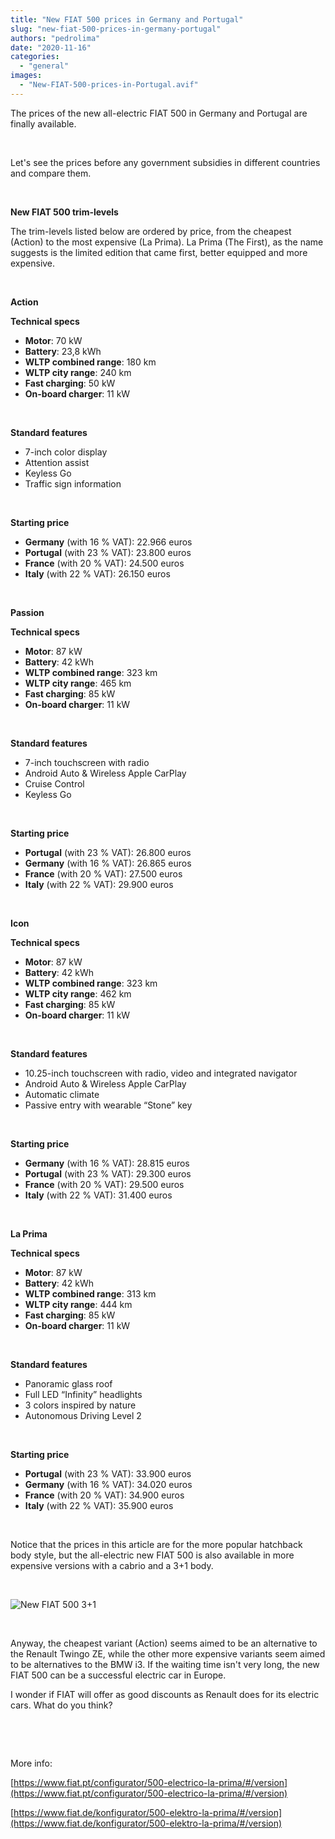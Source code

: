```yaml
---
title: "New FIAT 500 prices in Germany and Portugal"
slug: "new-fiat-500-prices-in-germany-portugal"
authors: "pedrolima"
date: "2020-11-16"
categories: 
  - "general"
images: 
  - "New-FIAT-500-prices-in-Portugal.avif"
---
```


The prices of the new all-electric FIAT 500 in Germany and Portugal are finally available.

 

Let's see the prices before any government subsidies in different countries and compare them.

 

**New FIAT 500 trim-levels**

The trim-levels listed below are ordered by price, from the cheapest (Action) to the most expensive (La Prima). La Prima (The First), as the name suggests is the limited edition that came first, better equipped and more expensive.

 

**Action**

**Technical specs**

- **Motor**: 70 kW
- **Battery**: 23,8 kWh
- **WLTP combined range**: 180 km
- **WLTP city range**: 240 km
- **Fast charging**: 50 kW
- **On-board charger**: 11 kW

 

**Standard features**

- 7-inch color display
- Attention assist
- Keyless Go
- Traffic sign information

 

**Starting price**

- **Germany** (with 16 % VAT): 22.966 euros
- **Portugal** (with 23 % VAT): 23.800 euros
- **France** (with 20 % VAT): 24.500 euros
- **Italy** (with 22 % VAT): 26.150 euros

 

**Passion**

**Technical specs**

- **Motor**: 87 kW
- **Battery**: 42 kWh
- **WLTP combined range**: 323 km
- **WLTP city range**: 465 km
- **Fast charging**: 85 kW
- **On-board charger**: 11 kW

 

**Standard features**

- 7-inch touchscreen with radio
- Android Auto & Wireless Apple CarPlay
- Cruise Control
- Keyless Go

 

**Starting price**

- **Portugal** (with 23 % VAT): 26.800 euros
- **Germany** (with 16 % VAT): 26.865 euros
- **France** (with 20 % VAT): 27.500 euros
- **Italy** (with 22 % VAT): 29.900 euros

 

**Icon**

**Technical specs**

- **Motor**: 87 kW
- **Battery**: 42 kWh
- **WLTP combined range**: 323 km
- **WLTP city range**: 462 km
- **Fast charging**: 85 kW
- **On-board charger**: 11 kW

 

**Standard features**

- 10.25-inch touchscreen with radio, video and integrated navigator
- Android Auto & Wireless Apple CarPlay
- Automatic climate
- Passive entry with wearable “Stone” key

 

**Starting price**

- **Germany** (with 16 % VAT): 28.815 euros
- **Portugal** (with 23 % VAT): 29.300 euros
- **France** (with 20 % VAT): 29.500 euros
- **Italy** (with 22 % VAT): 31.400 euros

 

**La Prima**

**Technical specs**

- **Motor**: 87 kW
- **Battery**: 42 kWh
- **WLTP combined range**: 313 km
- **WLTP city range**: 444 km
- **Fast charging**: 85 kW
- **On-board charger**: 11 kW

 

**Standard features**

- Panoramic glass roof
- Full LED “Infinity” headlights
- 3 colors inspired by nature
- Autonomous Driving Level 2

 

**Starting price**

- **Portugal** (with 23 % VAT): 33.900 euros
- **Germany** (with 16 % VAT): 34.020 euros
- **France** (with 20 % VAT): 34.900 euros
- **Italy** (with 22 % VAT): 35.900 euros

 

Notice that the prices in this article are for the more popular hatchback body style, but the all-electric new FIAT 500 is also available in more expensive versions with a cabrio and a 3+1 body.

 

![New FIAT 500 3+1](images/New-FIAT-500-31.avif)

 

Anyway, the cheapest variant (Action) seems aimed to be an alternative to the Renault Twingo ZE, while the other more expensive variants seem aimed to be alternatives to the BMW i3. If the waiting time isn't very long, the new FIAT 500 can be a successful electric car in Europe.

I wonder if FIAT will offer as good discounts as Renault does for its electric cars. What do you think?

 

 

More info:

[https://www.fiat.pt/configurator/500-electrico-la-prima/#/version](https://www.fiat.pt/configurator/500-electrico-la-prima/#/version)

[https://www.fiat.de/konfigurator/500-elektro-la-prima/#/version](https://www.fiat.de/konfigurator/500-elektro-la-prima/#/version)
